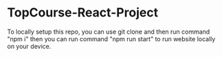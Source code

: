 # TopCourse-React-Project
To locally setup this repo, you can use git clone and then run command "npm i" then you can run command "npm run start" to run website locally on your device.
